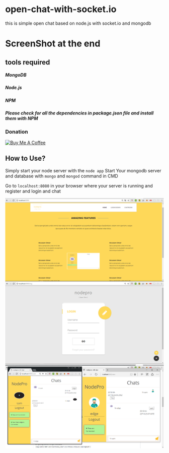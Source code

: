 # open-chat-with-socket.io
this is simple open chat based on node.js with socket.io and mongodb
# ScreenShot at the end 
## tools required
##### MongoDB
##### Node.js
##### NPM
##### Please check for all the dependencies in package.json file and install them with NPM

### Donation

<a href="https://www.buymeacoffee.com/eydPs6n" target="_blank"><img src="https://cdn.buymeacoffee.com/buttons/default-orange.png" alt="Buy Me A Coffee" style="height: 51px !important;width: 217px !important;" ></a>

## How to Use?
Simply start your node server with the
`
  node app
`
Start Your mongodb server and database with ` mongo ` and ` mongod ` command in CMD

Go to ` localhost:8080 ` in your browser where your server is running and register and login and chat



 <img src="https://github.com/anikethsaha/open-chat-with-socket.io/blob/master/readMeImg1.PNG" alt="alt text" >
<img src="https://github.com/anikethsaha/open-chat-with-socket.io/blob/master/readMeImg2.PNG" alt="alt text" >
<img src="https://github.com/anikethsaha/open-chat-with-socket.io/blob/master/readmeimg3.PNG" alt="alt text" >
